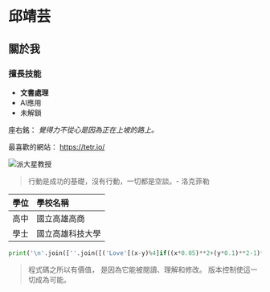 # 邱靖芸
## 關於我
### 擅長技能
* **文書處理**
* AI應用
* 未解鎖

座右銘：
*覺得力不從心是因為正在上坡的路上。*

最喜歡的網站：
https://tetr.io/

![派大星教授](https://encrypted-tbn0.gstatic.com/images?q=tbn:ANd9GcR6fIeoHUtooT3A72n_ZhjlYoWc0gnHgU-VYQ&s)

>行動是成功的基礎，沒有行動，一切都是空談。- 洛克菲勒

| 學位 | 學校名稱 |
|:---|:---|
| 高中 | 國立高雄高商 |
| 學士 | 國立高雄科技大學 |

```python
print('\n'.join([''.join([('Love'[(x-y)%4]if((x*0.05)**2+(y*0.1)**2-1)**3-(x*0.05)**2*(y*0.1)**3<=0 else' ')for x in range(-30,30)])for y in range(15,-15,-1)]))
```

> 程式碼之所以有價值， 是因為它能被閱讀、理解和修改。
> 版本控制使這一切成為可能。
